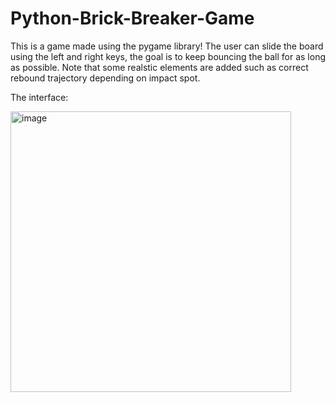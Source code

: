 # Python-Brick-Breaker-Game
  This is a game made using the pygame library! 
  The user can slide the board using the left and right keys, the goal is to keep bouncing the ball for as long as possible.
  Note that some realstic elements are added such as correct rebound trajectory depending on impact spot.
  
  The interface:
  
  <img width="449" alt="image" src="https://user-images.githubusercontent.com/89322519/227744922-86fb6b56-7a78-4d85-8dc5-072ef830c5ad.png">

